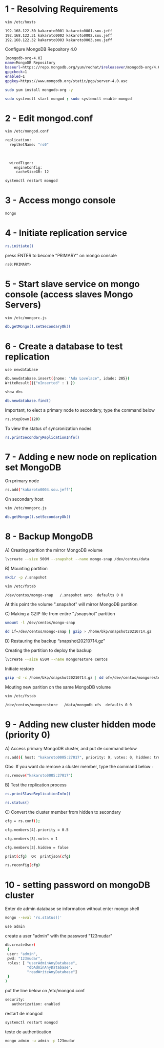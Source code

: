 


# 1 - Resolving Requirements 

```bash
vim /etc/hosts
```
```bash
192.168.122.30 kakaroto0001 kakaroto0001.sou.jeff
192.168.122.31 kakaroto0002 kakaroto0002.sou.jeff
192.168.122.32 kakaroto0003 kakaroto0003.sou.jeff
```

Configure MongoDB Repository 4.0

```bash
[mongodb-org-4.0]
name=MongoDB Repository
baseurl=https://repo.mongodb.org/yum/redhat/$releasever/mongodb-org/4.0/x86_64/
gpgcheck=1
enabled=1
gpgkey=https://www.mongodb.org/static/pgp/server-4.0.asc
```

```bash
sudo yum install mongodb-org -y
```

```bash
sudo systemctl start mongod ; sudo systemctl enable mongod
```

# 2 - Edit mongod.conf

```bash
vim /etc/mongod.conf
```

```bash
replication:
  replSetName: "rs0"
  
  
  
  wiredTiger:
    engineConfig:
     cacheSizeGB: 12

```

```bash
systemctl restart mongod
```

# 3 - Access mongo console

```bash
mongo
```

# 4 - Initiate replication service

```bash
rs.initiate()
```

press ENTER to become "PRIMARY" on mongo console

```bash
rs0:PRIMARY>
```

# 5 - Start slave service on mongo console (access slaves Mongo Servers)

```bash
vim /etc/mongorc.js
```
```bash
db.getMongo().setSecondaryOk()
```

# 6 - Create a database to test replication

```bash
use newdatabase
```

```bash
db.newdatabase.insert({nome: "Ada Lovelace", idade: 205})
WriteResult({{"nInserted" : 1 })
```

```bash
show dbs
```

```bash
db.newdatabase.find()
```
Important, 
to elect a primary node to secondary, type the command below 
```bash
rs.stepDown(120)
```
To view the status of syncronization nodes
```bash
rs.printSecondaryReplicationInfo()
```
# 7 - Adding e new node on replication set MongoDB

On primary node 

```bash
rs.add("kakaroto0004.sou.jeff")
```
On secondary host
```bash
vim /etc/mongorc.js
```
```bash
db.getMongo().setSecondaryOk()
```

# 8 - Backup MongoDB

A) Creating parition the mirror MongoDB volume
```bash
lvcreate --size 500M --snapshot --name mongo-snap /dev/centos/data
```
B) Mounting partition
```bash
mkdir -p /.snapshot
```
```bash
vim /etc/fstab
```
```bash
/dev/centos/mongo-snap   /.snapshot auto  defaults 0 0
```
At this point the volume ".snapshot" will mirror MongoDB partition

C) Making a GZIP file from entire "./snapshot" partition
```bash
umount -l /dev/centos/mongo-snap
```
```bash
dd if=/dev/centos/mongo-snap | gzip > /home/bkp/snapshot20210714.gz
```
D) Restauring the backup “snapshot20210714.gz”

Creating the partition to deploy the backup
```bash
lvcreate --size 650M --name mongorestore centos
```
Initiate restore
```bash
gzip -d -c /home/bkp/snapshot20210714.gz | dd of=/dev/centos/mongorestore
```
Mouting new parition on the same MongoDB volume
```bash
vim /etc/fstab
```
```bash
/dev/centos/mongorestore   /data/mongodb xfs  defaults 0 0 
```



# 9 - Adding new cluster hidden mode (priority 0)

A) Access primary MongoDB cluster, and put de command below 

```bash
rs.add({ host: "kakaroto0005:27017", priority: 0, votes: 0, hidden: true })
```
Obs: If you want do remove a cluster member, type the command below : 
```bash
rs.remove("kakaroto0005:27017")
```

B) Test the replication process
```bash
rs.printSlaveReplicationInfo()
```

```bash
rs.status()
```

C) Convert the cluster member from hidden to secondary

```bash
cfg = rs.conf();
```

```bash
cfg.members[4].priority = 0.5
```

```bash
cfg.members[3].votes = 1
```

```bash
cfg.members[3].hidden = false
```

```bash
print(cfg)  OR  printjson(cfg)
```

```bash
rs.reconfig(cfg)
```

# 10 - setting password on mongoDB cluster

Enter de admin database
se information without enter mongo shell 
```bash
mongo --eval 'rs.status()'
```


```bash
use admin
```

create a user "admin" with the password "123mudar"
```bash
db.createUser(
 {
 user: "admin",
 pwd: "123mudar",
 roles: [ "userAdminAnyDatabase",
          "dbAdminAnyDatabase",
          "readWriteAnyDatabase"]
 }
)
```

put the line below on /etc/mongod.conf
```bash
security:
   authorization: enabled
```

restart de mongod
```bash
systemctl restart mongod
```
teste de authentication
```bash
mongo admin -u admin -p 123mudar
```




